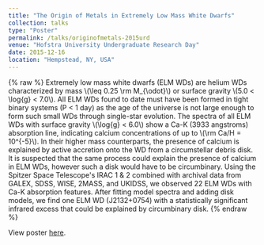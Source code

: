 ```yaml
---
title: "The Origin of Metals in Extremely Low Mass White Dwarfs"
collection: talks
type: "Poster"
permalink: /talks/originofmetals-2015urd
venue: "Hofstra University Undergraduate Research Day"
date: 2015-12-16
location: "Hempstead, NY, USA"
---
```


{% raw %}
Extremely low mass white dwarfs (ELM WDs) are helium WDs characterized by mass \\(\\leq 0.25 \\rm M\_{\\odot}\\) or surface gravity \\(5.0 < \\log{g} < 7.0\\). All ELM WDs found to date must have been formed in tight binary systems (P < 1 day) as the age of the universe is not large enough to form such small WDs through single-star evolution. The spectra of all ELM WDs with surface gravity \\(\\log{g} < 6.0\\) show a Ca-K (3933 angstroms) absorption line, indicating calcium concentrations of up to \\(\\rm Ca/H = 10^{-5}\\). In their higher mass counterparts, the presence of calcium is explained by active accretion onto the WD from a circumstellar debris disk. It is suspected that the same process could explain the presence of calcium in ELM WDs, however such a disk would have to be circumbinary. Using the Spitzer Space Telescope's IRAC 1 & 2 combined with archival data from GALEX, SDSS, WISE, 2MASS, and UKIDSS, we observed 22 ELM WDs with Ca-K absorption features. After fitting model spectra and adding disk models, we find one ELM WD (J2132+0754) with a statistically significant infrared excess that could be explained by circumbinary disk.
{% endraw %}

View poster [here](https://charlottewood.me/files/poster_urd2015.pdf).
